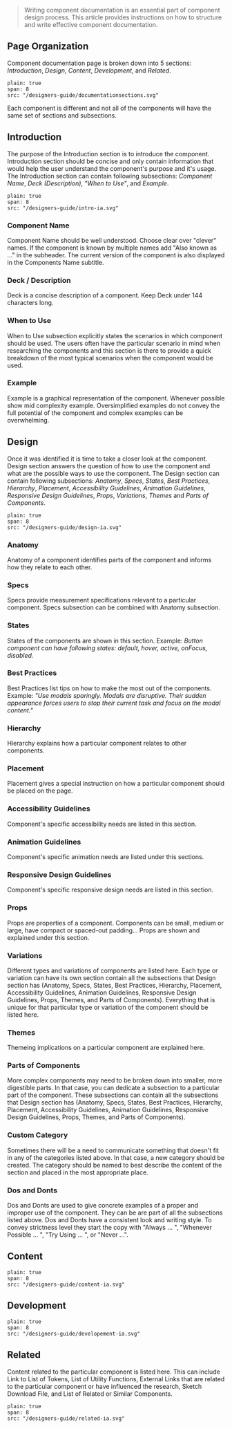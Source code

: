 > Writing component documentation is an essential part of component design process. This article provides instructions on how to structure and write effective component documentation.
## Page Organization
Component documentation page is broken down into 5 sections: *Introduction*, *Design*, *Content*, *Development*, and *Related*.
```image
plain: true
span: 8
src: "/designers-guide/documentationsections.svg"
```
Each component is different and not all of the components will have the same set of sections and subsections.
## Introduction
The purpose of the Introduction section is to introduce the component. Introduction section should be concise and only contain information that would help the user understand the component's purpose and it's usage. The Introduction section can contain following subsections: *Component Name*, *Deck (Description)*, *"When to Use"*, and *Example*.
```image
plain: true
span: 8
src: "/designers-guide/intro-ia.svg"
```
### Component Name
Component Name should be well understood. Choose clear over "clever" names. If the component is known by multiple names add "Also known as …" in the subheader. The current version of the component is also displayed in the Components Name subtitle.
### Deck / Description
Deck is a concise description of a component. Keep Deck under 144 characters long.
### When to Use
When to Use subsection explicitly states the scenarios in which component should be used. The users often have the particular scenario in mind when researching the components and this section is there to provide a quick breakdown of the most typical scenarios when the component would be used.
### Example
Example is a graphical representation of the component. Whenever possible show mid complexity example. Oversimplified examples do not convey the full potential of the component and complex examples can be overwhelming.
## Design
Once it was identified it is time to take a closer look at the component. Design section answers the question of how to use the component and what are the possible ways to use the component. The Design section can contain following subsections: *Anatomy*, *Specs*, *States*, *Best Practices*, *Hierarchy*, *Placement*, *Accessibility Guidelines*, *Animation Guidelines*, *Responsive Design Guidelines*, *Props*, *Variations*, *Themes* and *Parts of Components*.
```image
plain: true
span: 8
src: "/designers-guide/design-ia.svg"
```
### Anatomy
Anatomy of a component identifies parts of the component and informs how they relate to each other.
### Specs
Specs provide measurement specifications relevant to a particular component. Specs subsection can be combined with Anatomy subsection.
### States
States of the components are shown in this section.
Example: *Button component can have following states: default, hover, active, onFocus, disabled.*
### Best Practices
Best Practices list tips on how to make the most out of the components.
Example: *"Use modals sparingly. Modals are disruptive. Their sudden appearance forces users to stop their current task and focus on the modal content."*
### Hierarchy
Hierarchy explains how a particular component relates to other components.
### Placement
Placement gives a special instruction on how a particular component should be placed on the page.
### Accessibility Guidelines
Component's specific accessibility needs are listed in this section.
### Animation Guidelines
Component's specific animation needs are listed under this sections.
### Responsive Design Guidelines
Component's specific responsive design needs are listed in this section.
### Props
Props are properties of a component. Components can be small, medium or large, have compact or spaced-out padding... Props are shown and explained under this section.
### Variations
Different types and variations of components are listed here. Each type or variation can have its own section contain all the subsections that Design section has (Anatomy, Specs, States, Best Practices, Hierarchy, Placement, Accessibility Guidelines, Animation Guidelines, Responsive Design Guidelines, Props, Themes, and Parts of Components). Everything that is unique for that particular type or variation of the component should be listed here.
### Themes
Themeing implications on a particular component are explained here.
### Parts of Components
More complex components may need to be broken down into smaller, more digestible parts. In that case, you can dedicate a subsection to a particular part of the component. These subsections can contain all the subsections that Design section has (Anatomy, Specs, States, Best Practices, Hierarchy, Placement, Accessibility Guidelines, Animation Guidelines, Responsive Design Guidelines, Props, Themes, and Parts of Components).
### Custom Category
Sometimes there will be a need to communicate something that doesn't fit in any of the categories listed above. In that case, a new category should be created. The category should be named to best describe the content of the section and placed in the most appropriate place.
### Dos and Donts
Dos and Donts are used to give concrete examples of a proper and improper use of the component. They can be are part of all the subsections listed above. Dos and Donts have a consistent look and writing style. To convey strictness level they start the copy with "Always … ", "Whenever Possible … ", "Try Using … ", or "Never …".
## Content
```image
plain: true
span: 8
src: "/designers-guide/content-ia.svg"
```
## Development
```image
plain: true
span: 8
src: "/designers-guide/developement-ia.svg"
```
## Related
Content related to the particular component is listed here. This can include Link to List of Tokens, List of Utility Functions, External Links that are related to the particular component or have influenced the research, Sketch Download File, and List of Related or Similar Components.
```image
plain: true
span: 8
src: "/designers-guide/related-ia.svg"
```
